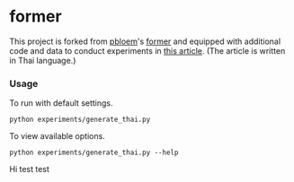 # former

This project is forked from [pbloem](https://github.com/pbloem)'s [former](https://github.com/pbloem/former) and equipped with additional code and data to conduct experiments in [this article](https://medium.com/@u41ppp/%E0%B8%A1%E0%B8%B2%E0%B8%A5%E0%B8%AD%E0%B8%87%E0%B9%80%E0%B8%A5%E0%B9%88%E0%B8%99%E0%B9%81%E0%B8%95%E0%B9%88%E0%B8%87%E0%B9%80%E0%B8%9B%E0%B9%87%E0%B8%99%E0%B8%81%E0%B8%A5%E0%B8%AD%E0%B8%99-%E0%B8%95%E0%B8%AD%E0%B8%99%E0%B8%97%E0%B8%B5%E0%B9%88-2-%E0%B9%80%E0%B8%A1%E0%B8%B7%E0%B9%88%E0%B8%AD%E0%B8%97%E0%B8%A3%E0%B8%B2%E0%B8%99%E0%B8%AA%E0%B8%9F%E0%B8%AD%E0%B8%A3%E0%B9%8C%E0%B9%80%E0%B8%A1%E0%B8%AD%E0%B8%A3%E0%B9%8C%E0%B9%80%E0%B8%88%E0%B8%AD%E0%B8%9E%E0%B8%A3%E0%B8%B0%E0%B8%AD%E0%B8%A0%E0%B8%B1%E0%B8%A2-5d30bf64bc99). (The article is written in Thai language.)

### Usage
To run with default settings.
```
python experiments/generate_thai.py
```
To view available options.
```
python experiments/generate_thai.py --help
```

Hi test test
